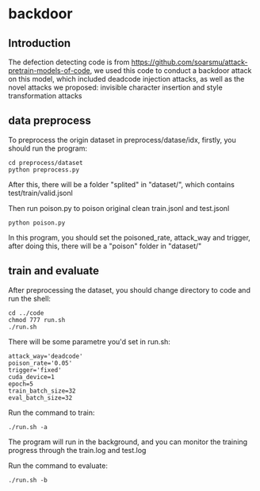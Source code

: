 # backdoor
## Introduction
The defection detecting code is from https://github.com/soarsmu/attack-pretrain-models-of-code, we used this code to conduct a backdoor attack on this model, which included deadcode injection attacks, as well as the novel attacks we proposed: invisible character insertion and style transformation attacks

## data preprocess
To preprocess the origin dataset in preprocess/datase/idx, firstly, you should run the program:
```
cd preprocess/dataset
python preprocess.py
```
After this, there will be a folder "splited" in "dataset/", which contains test/train/valid.jsonl 

Then run poison.py to poison original clean train.jsonl and test.jsonl

``````
python poison.py
``````

In this program, you should set the poisoned_rate, attack_way and trigger, after doing this, there will be a "poison" folder in "dataset/"

## train and evaluate
After preprocessing the dataset, you should change directory to code and run the shell:

```
cd ../code
chmod 777 run.sh
./run.sh
```

There will be some parametre you'd set in run.sh:

```
attack_way='deadcode'
poison_rate='0.05'
trigger='fixed'
cuda_device=1
epoch=5
train_batch_size=32
eval_batch_size=32
```

Run the command to train:

```
./run.sh -a
```
The program will run in the background, and you can monitor the training progress through the train.log and test.log

Run the command to evaluate:

```
./run.sh -b
```

